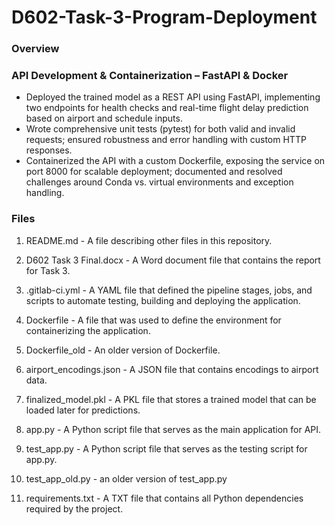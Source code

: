 # D602-Task-3-Program-Deployment
### Overview

### API Development & Containerization – FastAPI & Docker
-	Deployed the trained model as a REST API using FastAPI, implementing two endpoints for health checks and real-time flight delay prediction based on airport and schedule inputs.
-	Wrote comprehensive unit tests (pytest) for both valid and invalid requests; ensured robustness and error handling with custom HTTP responses.
-	Containerized the API with a custom Dockerfile, exposing the service on port 8000 for scalable deployment; documented and resolved challenges around Conda vs. virtual environments and exception handling.


### Files
1. README.md - A file describing other files in this repository.

2. D602 Task 3 Final.docx - A Word document file that contains the report for Task 3.

3. .gitlab-ci.yml - A YAML file that defined the pipeline stages, jobs, and scripts to automate testing, building and deploying the application.

4. Dockerfile - A file that was used to define the environment for containerizing the application.

5. Dockerfile_old - An older version of Dockerfile.

6. airport_encodings.json - A JSON file that contains encodings to airport data.

7. finalized_model.pkl - A PKL file that stores a trained model that can be loaded later for predictions.

8. app.py - A Python script file that serves as the main application for API.

9. test_app.py - A Python script file that serves as the testing script for app.py.

10. test_app_old.py - an older version of test_app.py

11. requirements.txt - A TXT file that contains all Python dependencies required by the project.
